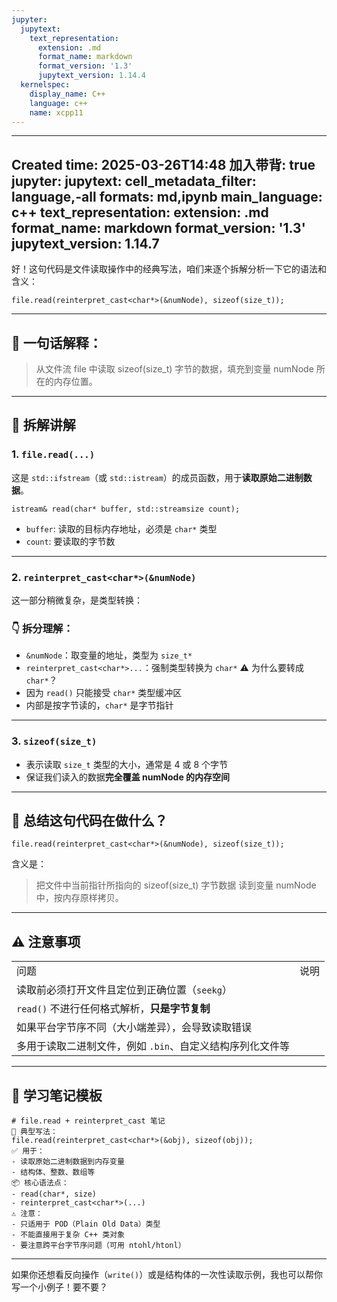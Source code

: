 ```yaml
---
jupyter:
  jupytext:
    text_representation:
      extension: .md
      format_name: markdown
      format_version: '1.3'
      jupytext_version: 1.14.4
  kernelspec:
    display_name: C++
    language: c++
    name: xcpp11
---
```


---
Created time: 2025-03-26T14:48
加入带背: true
jupyter:
  jupytext:
    cell_metadata_filter: language,-all
    formats: md,ipynb
    main_language: c++
    text_representation:
      extension: .md
      format_name: markdown
      format_version: '1.3'
      jupytext_version: 1.14.7
---
好！这句代码是文件读取操作中的经典写法，咱们来逐个拆解分析一下它的语法和含义：


```
file.read(reinterpret_cast<char*>(&numNode), sizeof(size_t));
```

---
## 📌 一句话解释：

> 从文件流 file 中读取 sizeof(size_t) 字节的数据，填充到变量 numNode 所在的内存位置。
---
## 🧱 拆解讲解
### 1. `file.read(...)`
这是 `std::ifstream`（或 `std::istream`）的成员函数，用于**读取原始二进制数据**。


```
istream& read(char* buffer, std::streamsize count);
```

- `buffer`: 读取的目标内存地址，必须是 `char*` 类型
- `count`: 要读取的字节数
---
### 2. `reinterpret_cast<char*>(&numNode)`
这一部分稍微复杂，是类型转换：
### 👇 拆分理解：
- `&numNode`：取变量的地址，类型为 `size_t*`
- `reinterpret_cast<char*>...`：强制类型转换为 `char*`
⚠️ 为什么要转成 `char*`？
- 因为 `read()` 只能接受 `char*` 类型缓冲区
- 内部是按字节读的，`char*` 是字节指针
---
### 3. `sizeof(size_t)`
- 表示读取 `size_t` 类型的大小，通常是 4 或 8 个字节
- 保证我们读入的数据**完全覆盖 numNode 的内存空间**
---
## 🧠 总结这句代码在做什么？


```
file.read(reinterpret_cast<char*>(&numNode), sizeof(size_t));
```

含义是：

> 把文件中当前指针所指向的 sizeof(size_t) 字节数据 读到变量 numNode 中，按内存原样拷贝。
---
## ⚠️ 注意事项
|   |   |
|---|---|
|问题|说明|
|读取前必须打开文件且定位到正确位置（`seekg`）||
|`read()` 不进行任何格式解析，**只是字节复制**||
|如果平台字节序不同（大小端差异），会导致读取错误||
|多用于读取二进制文件，例如 `.bin`、自定义结构序列化文件等||
---
## 📝 学习笔记模板
```Plain
# file.read + reinterpret_cast 笔记
📌 典型写法：
file.read(reinterpret_cast<char*>(&obj), sizeof(obj));
✅ 用于：
- 读取原始二进制数据到内存变量
- 结构体、整数、数组等
📦 核心语法点：
- read(char*, size)
- reinterpret_cast<char*>(...)
⚠️ 注意：
- 只适用于 POD（Plain Old Data）类型
- 不能直接用于复杂 C++ 类对象
- 要注意跨平台字节序问题（可用 ntohl/htonl）
```
---
如果你还想看反向操作（`write()`）或是结构体的一次性读取示例，我也可以帮你写一个小例子！要不要？
